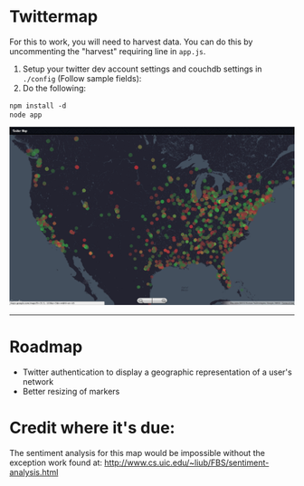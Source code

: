 # Twittermap

For this to work, you will need to harvest data. You can do this by uncommenting the "harvest" requiring line in `app.js`.

1. Setup your twitter dev account settings and couchdb settings in `./config` (Follow sample fields):
2. Do the following:

```
npm install -d
node app
```

![Twittermap](https://github.com/nhunzaker/twittermap/raw/master/public/images/sample.png)

---

# Roadmap

- Twitter authentication to display a geographic representation of a user's network
- Better resizing of markers


# Credit where it's due:

The sentiment analysis for this map would be impossible without the exception work found at:
http://www.cs.uic.edu/~liub/FBS/sentiment-analysis.html